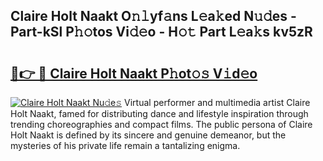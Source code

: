 ## Claire Holt Naakt O𝚗𝚕yf𝚊ns L𝚎a𝚔ed N𝚞𝚍es - Part-kSl P𝚑𝚘tos Vi𝚍𝚎o - H𝚘𝚝 Part L𝚎a𝚔s kv5zR

# <h2><a href="http://kfa8hn.oniu.top/?m=Claire+Holt+Naakt">🔗👉 🔴 Claire Holt Naakt P𝚑ot𝚘𝚜 V𝚒d𝚎o</a></h2>

[![Claire Holt Naakt Nu𝚍e𝚜](https://i.imgur.com/0qMVB7G.gif)](http://kfa8hn.oniu.top/?m=Claire+Holt+Naakt)
Virtual performer and multimedia artist Claire Holt Naakt, famed for distributing dance and lifestyle inspiration through trending choreographies and compact films. The public persona of Claire Holt Naakt is defined by its sincere and genuine demeanor, but the mysteries of his private life remain a tantalizing enigma.  
